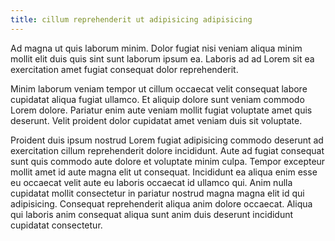 ```yaml
---
title: cillum reprehenderit ut adipisicing adipisicing
---
```


Ad magna ut quis laborum minim. Dolor fugiat nisi veniam aliqua minim mollit elit duis quis sint sunt laborum ipsum ea. Laboris ad ad Lorem sit ea exercitation amet fugiat consequat dolor reprehenderit.

Minim laborum veniam tempor ut cillum occaecat velit consequat labore cupidatat aliqua fugiat ullamco. Et aliquip dolore sunt veniam commodo Lorem dolore. Pariatur enim aute veniam mollit fugiat voluptate amet quis deserunt. Velit proident dolor cupidatat amet veniam duis sit voluptate.

Proident duis ipsum nostrud Lorem fugiat adipisicing commodo deserunt ad exercitation cillum reprehenderit dolore incididunt. Aute ad fugiat consequat sunt quis commodo aute dolore et voluptate minim culpa. Tempor excepteur mollit amet id aute magna elit ut consequat. Incididunt ea aliqua enim esse eu occaecat velit aute eu laboris occaecat id ullamco qui. Anim nulla cupidatat mollit consectetur in pariatur nostrud magna magna elit id qui adipisicing. Consequat reprehenderit aliqua anim dolore occaecat. Aliqua qui laboris anim consequat aliqua sunt anim duis deserunt incididunt cupidatat consectetur.